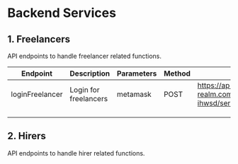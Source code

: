 # Backend Services

## 1\. Freelancers

API endpoints to handle freelancer related functions. 


| Endpoint        | Description            | Parameters | Method | URL                                                                                                                                       |
|-----------------|------------------------|------------|--------|-------------------------------------------------------------------------------------------------------------------------------------------|
| loginFreelancer | Login for freelancers  | metamask   | POST   | https://ap-southeast-1.aws.webhooks.mongodb-realm.com/api/client/v2.0/app/whiz-ihwsd/service/freelancers/incoming_webhook/loginFreelancer |
|                 |                        |            |        |                                                                                                                                           |
|                 |                        |            |        |                                                                                                                                           |
|                 |                        |            |        |                                                                                                                                           |


## 2\. Hirers

API endpoints to handle hirer related functions. 
